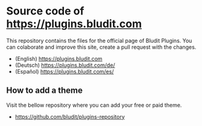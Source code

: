 # Source code of https://plugins.bludit.com
This repository contains the files for the official page of Bludit Plugins.
You can colaborate and improve this site, create a pull request with the changes.

- (English) https://plugins.bludit.com
- (Deutsch) https://plugins.bludit.com/de/
- (Español) https://plugins.bludit.com/es/

## How to add a theme
Visit the bellow repository where you can add your free or paid theme.
- https://github.com/bludit/plugins-repository
